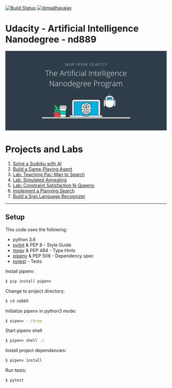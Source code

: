 [![Build Status](https://travis-ci.org/madhavajay/nd889.svg?branch=master)](https://travis-ci.org/madhavajay/nd889)
[![@madhavajay](https://img.shields.io/badge/twitter-@madhavajay-blue.svg?style=flat)](http://twitter.com/madhavajay)

# Udacity - Artificial Intelligence Nanodegree - nd889

![AIND](img/udacity_AIND.png)

# Projects and Labs

1. [Solve a Sudoku with AI](1_sudoku/README.md)
2. [Build a Game-Playing Agent](2_isolation/README.md)
3. [Lab: Teaching Pac-Man to Search](3_pacman/README.md)
4. [Lab: Simulated Annealing](4_simulated_annealing/README.md)
5. [Lab: Constraint Satisfaction N-Queens](5_nqueens/README.md)
6. [Implement a Planning Search](6_planning/README.md)
7. [Build a Sign Language Recognizer](7_recognizer/README.md)

---

## Setup
This code uses the following:
- python 3.6
- [pylint](http://www.pylint.org) &amp; PEP 8 - Style Guide
- [mypy](http://mypy-lang.org) &amp; PEP 484 - Type Hints
- [pipenv](http://pipenv.org) &amp; PEP 508 - Dependency spec
- [pytest](http://pytest.org) - Tests

Install pipenv:
```bash
$ pip install pipenv
```

Change to project directory:
```bash
$ cd nd889
```

Initialize pipenv in python3 mode:
```bash
$ pipenv --three
```

Start pipenv shell
```bash
$ pipenv shell -c
```

Install project dependancies:
```bash
$ pipenv install
```

Run tests:
```bash
$ pytest
```
